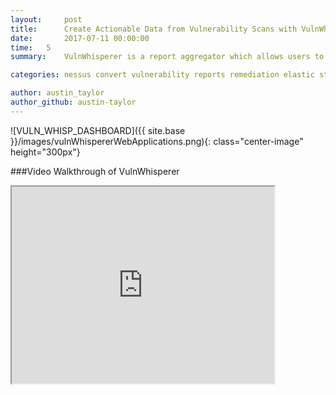 ```yaml
---
layout:     post
title:      Create Actionable Data from Vulnerability Scans with VulnWhisperer and Elastic Stack
date:       2017-07-11 00:00:00
time:   5
summary:    VulnWhisperer is a report aggregator which allows users to set custom risk scores and create actionable data for security analyst to effectively mitigate vulnerabilites. 

categories: nessus convert vulnerability reports remediation elastic stack vulnwhisperer filebeat

author: austin_taylor
author_github: austin-taylor
---
```


![VULN_WHISP_DASHBOARD]({{ site.base }}/images/vulnWhispererWebApplications.png){: class="center-image" height="300px"}

###Video Walkthrough of VulnWhisperer


<iframe width="420" height="315"
src="https://youtu.be/zrEuTtRUfNw">
</iframe>